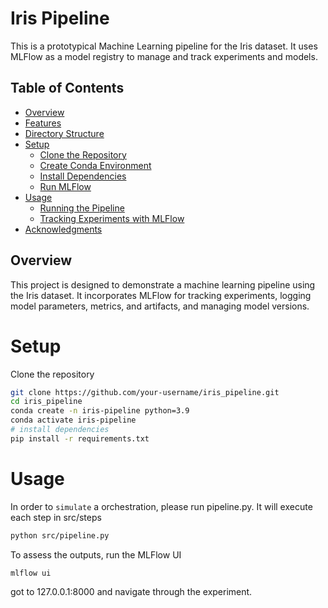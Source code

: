 # Iris Pipeline

This is a prototypical Machine Learning pipeline for the Iris dataset.
It uses MLFlow as a model registry to manage and track experiments and models.

## Table of Contents
- [Overview](#overview)
- [Features](#features)
- [Directory Structure](#directory-structure)
- [Setup](#setup)
  - [Clone the Repository](#clone-the-repository)
  - [Create Conda Environment](#create-conda-environment)
  - [Install Dependencies](#install-dependencies)
  - [Run MLFlow](#run-mlflow)
- [Usage](#usage)
  - [Running the Pipeline](#running-the-pipeline)
  - [Tracking Experiments with MLFlow](#tracking-experiments-with-mlflow)
- [Acknowledgments](#acknowledgments)

## Overview

This project is designed to demonstrate a machine learning pipeline using the Iris dataset. It incorporates MLFlow for tracking experiments, logging model parameters, metrics, and artifacts, and managing model versions.


# Setup

Clone the repository
```bash
git clone https://github.com/your-username/iris_pipeline.git
cd iris_pipeline
conda create -n iris-pipeline python=3.9
conda activate iris-pipeline
# install dependencies
pip install -r requirements.txt
```

# Usage
In order to `simulate` a orchestration, please run pipeline.py. It will execute each step in src/steps
```bash
python src/pipeline.py
````

To assess the outputs, run the MLFlow UI

```bash
mlflow ui
```

got to 127.0.0.1:8000 and navigate through the experiment.
